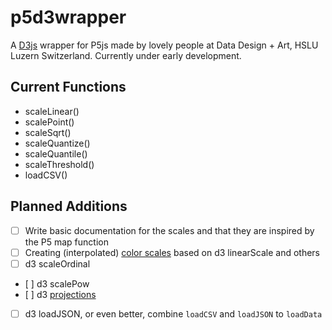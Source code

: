 # p5d3wrapper

A [D3js](https://d3js.org/) wrapper for P5js made by lovely people at Data Design + Art, HSLU Luzern Switzerland. Currently under early development.

## Current Functions

- scaleLinear()
- scalePoint()
- scaleSqrt()
- scaleQuantize()
- scaleQuantile()
- scaleThreshold()
- loadCSV()

## Planned Additions

- [ ] Write basic documentation for the scales and that they are inspired by the P5 map function
- [ ] Creating (interpolated) [color scales](https://www.d3indepth.com/scales/#scales-with-continuous-input-and-discrete-output) based on d3 linearScale and others
- [ ] d3 scaleOrdinal
- [ ] d3 scalePow
- [ ] d3 [projections](https://d3js.org/d3-geo/projection)
- [ ] d3 loadJSON, or even better, combine `loadCSV` and `loadJSON` to `loadData`
